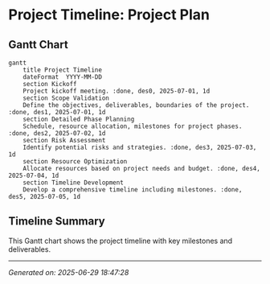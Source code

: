 # Project Timeline: Project Plan

## Gantt Chart

```mermaid
gantt
    title Project Timeline
    dateFormat  YYYY-MM-DD
    section Kickoff
    Project kickoff meeting. :done, des0, 2025-07-01, 1d
    section Scope Validation
    Define the objectives, deliverables, boundaries of the project. :done, des1, 2025-07-01, 1d
    section Detailed Phase Planning
    Schedule, resource allocation, milestones for project phases. :done, des2, 2025-07-02, 1d
    section Risk Assessment
    Identify potential risks and strategies. :done, des3, 2025-07-03, 1d
    section Resource Optimization
    Allocate resources based on project needs and budget. :done, des4, 2025-07-04, 1d
    section Timeline Development
    Develop a comprehensive timeline including milestones. :done, des5, 2025-07-05, 1d
```

## Timeline Summary
This Gantt chart shows the project timeline with key milestones and deliverables.

---
*Generated on: 2025-06-29 18:47:28*
